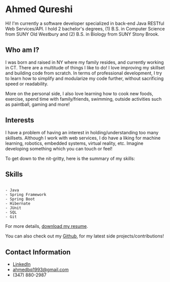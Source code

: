 # Ahmed Qureshi

Hi! I'm currently a software developer specialized in back-end Java RESTful Web Services/API. I hold 2 bachelor's degrees, (1) B.S. in Computer Science from SUNY Old Westbury and (2) B.S. in Biology from SUNY Stony Brook. 

## Who am I?

I was born and raised in NY where my family resides, and currently working in CT. There are a multitude of things I like to do! I love improving my skillset and building code from scratch. In terms of professional development, I try to learn how to simplify and modularize my code further, without sacrificing speed or readability.

More on the personal side, I also love learning how to cook new foods, exercise, spend time with family/friends, swimming, outside activities such as paintball, gaming and more!

## Interests

I have a problem of having an interest in holding/understanding too many skillsets. Although I work with web services, I do have a liking for machine learning, robotics, embedded systems, virtual reality, etc. Imagine developing something which you can touch or feel! 

To get down to the nit-gritty, here is the summary of my skills:

## Skills

```

- Java
- Spring Framework
- Spring Boot
- Hibernate
- JUnit
- SQL
- Git

```

For more details, [download my resume](#).

You can also check out my [Github](https://github.com/ahmedbq), for my latest side projects/contributions!

## Contact Information
- [LinkedIn](https://www.linkedin.com/in/ahmed-qureshi-765060105/)
- ahmedbq1993@gmail.com
- (347) 880-2987
